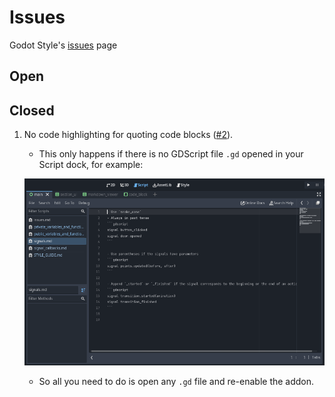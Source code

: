 # Issues

Godot Style's [issues](https://github.com/VinhPhmCng/GodotStylePlugin/issues) page

## Open



## Closed

1. No code highlighting for quoting code blocks ([#2](https://github.com/VinhPhmCng/GodotStylePlugin/issues/2)).  

	- This only happens if there is no GDScript file `.gd` opened in your Script dock, for example:
	
	![no_script](pictures/no_script.PNG)  
	
	- So all you need to do is open any `.gd` file and re-enable the addon.
